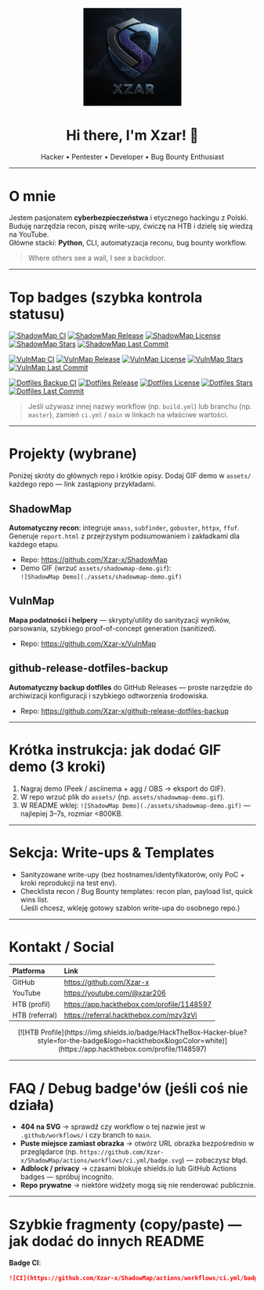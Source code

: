 <div align="center">
  <img src="https://raw.githubusercontent.com/Xzar-x/images/main/logo.png" alt="Logo Xzar" width="200" />
  <h1>Hi there, I'm Xzar! 👋</h1>
  <p>Hacker • Pentester • Developer • Bug Bounty Enthusiast</p>
</div>

---

# O mnie
Jestem pasjonatem **cyberbezpieczeństwa** i etycznego hackingu z Polski. Buduję narzędzia recon, piszę write-upy, ćwiczę na HTB i dzielę się wiedzą na YouTube.  
Główne stacki: **Python**, CLI, automatyzacja reconu, bug bounty workflow.

> Where others see a wall, I see a backdoor.

---

# Top badges (szybka kontrola statusu)
<!-- Zmieniaj `main` na swój branch jeśli masz inny -->
<!-- ShadowMap -->
[![ShadowMap CI](https://github.com/Xzar-x/ShadowMap/actions/workflows/ci.yml/badge.svg)](https://github.com/Xzar-x/ShadowMap/actions)
[![ShadowMap Release](https://img.shields.io/github/v/release/Xzar-x/ShadowMap?label=release)](https://github.com/Xzar-x/ShadowMap/releases)
[![ShadowMap License](https://img.shields.io/github/license/Xzar-x/ShadowMap)](https://github.com/Xzar-x/ShadowMap/blob/main/LICENSE)
[![ShadowMap Stars](https://img.shields.io/github/stars/Xzar-x/ShadowMap)](https://github.com/Xzar-x/ShadowMap/stargazers)
[![ShadowMap Last Commit](https://img.shields.io/github/last-commit/Xzar-x/ShadowMap)](https://github.com/Xzar-x/ShadowMap/commits)

<!-- VulnMap -->
[![VulnMap CI](https://github.com/Xzar-x/VulnMap/actions/workflows/ci.yml/badge.svg)](https://github.com/Xzar-x/VulnMap/actions)
[![VulnMap Release](https://img.shields.io/github/v/release/Xzar-x/VulnMap?label=release)](https://github.com/Xzar-x/VulnMap/releases)
[![VulnMap License](https://img.shields.io/github/license/Xzar-x/VulnMap)](https://github.com/Xzar-x/VulnMap/blob/main/LICENSE)
[![VulnMap Stars](https://img.shields.io/github/stars/Xzar-x/VulnMap)](https://github.com/Xzar-x/VulnMap/stargazers)
[![VulnMap Last Commit](https://img.shields.io/github/last-commit/Xzar-x/VulnMap)](https://github.com/Xzar-x/VulnMap/commits)

<!-- github-release-dotfiles-backup -->
[![Dotfiles Backup CI](https://github.com/Xzar-x/github-release-dotfiles-backup/actions/workflows/ci.yml/badge.svg)](https://github.com/Xzar-x/github-release-dotfiles-backup/actions)
[![Dotfiles Release](https://img.shields.io/github/v/release/Xzar-x/github-release-dotfiles-backup?label=release)](https://github.com/Xzar-x/github-release-dotfiles-backup/releases)
[![Dotfiles License](https://img.shields.io/github/license/Xzar-x/github-release-dotfiles-backup)](https://github.com/Xzar-x/github-release-dotfiles-backup/blob/main/LICENSE)
[![Dotfiles Stars](https://img.shields.io/github/stars/Xzar-x/github-release-dotfiles-backup)](https://github.com/Xzar-x/github-release-dotfiles-backup/stargazers)
[![Dotfiles Last Commit](https://img.shields.io/github/last-commit/Xzar-x/github-release-dotfiles-backup)](https://github.com/Xzar-x/github-release-dotfiles-backup/commits)

> Jeśli używasz innej nazwy workflow (np. `build.yml`) lub branchu (np. `master`), zamień `ci.yml` / `main` w linkach na właściwe wartości.

---

# Projekty (wybrane)
Poniżej skróty do głównych repo i krótkie opisy. Dodaj GIF demo w `assets/` każdego repo — link zastąpiony przykładami.

## ShadowMap
**Automatyczny recon**: integruje `amass`, `subfinder`, `gobuster`, `httpx`, `ffuf`. Generuje `report.html` z przejrzystym podsumowaniem i zakładkami dla każdego etapu.
- Repo: https://github.com/Xzar-x/ShadowMap  
- Demo GIF (wrzuć `assets/shadowmap-demo.gif`):  
  `![ShadowMap Demo](./assets/shadowmap-demo.gif)`

## VulnMap
**Mapa podatności i helpery** — skrypty/utility do sanityzacji wyników, parsowania, szybkiego proof-of-concept generation (sanitized).
- Repo: https://github.com/Xzar-x/VulnMap

## github-release-dotfiles-backup
**Automatyczny backup dotfiles** do GitHub Releases — proste narzędzie do archiwizacji konfiguracji i szybkiego odtworzenia środowiska.
- Repo: https://github.com/Xzar-x/github-release-dotfiles-backup

---

# Krótka instrukcja: jak dodać GIF demo (3 kroki)
1. Nagraj demo (Peek / asciinema + agg / OBS → eksport do GIF).  
2. W repo wrzuć plik do `assets/` (np. `assets/shadowmap-demo.gif`).  
3. W README wklej: `![ShadowMap Demo](./assets/shadowmap-demo.gif)` — najlepiej 3–7s, rozmiar <800KB.

---

# Sekcja: Write-ups & Templates
- Sanityzowane write-upy (bez hostnames/identyfikatorów, only PoC + kroki reprodukcji na test env).  
- Checklista recon / Bug Bounty templates: recon plan, payload list, quick wins list.  
(Jeśli chcesz, wkleję gotowy szablon write-upa do osobnego repo.)

---

# Kontakt / Social
| Platforma | Link |
| :--- | :--- |
| GitHub | https://github.com/Xzar-x |
| YouTube | https://youtube.com/@xzar206 |
| HTB (profil) | https://app.hackthebox.com/profile/1148597 |
| HTB (referral) | https://referral.hackthebox.com/mzy3zVi |

<div align="center">
  [![HTB Profile](https://img.shields.io/badge/HackTheBox-Hacker-blue?style=for-the-badge&logo=hackthebox&logoColor=white)](https://app.hackthebox.com/profile/1148597)
</div>

---

# FAQ / Debug badge'ów (jeśli coś nie działa)
- **404 na SVG** → sprawdź czy workflow o tej nazwie jest w `.github/workflows/` i czy branch to `main`.  
- **Puste miejsce zamiast obrazka** → otwórz URL obrazka bezpośrednio w przeglądarce (np. `https://github.com/Xzar-x/ShadowMap/actions/workflows/ci.yml/badge.svg`) — zobaczysz błąd.  
- **Adblock / privacy** → czasami blokuje shields.io lub GitHub Actions badges — spróbuj incognito.  
- **Repo prywatne** → niektóre widżety mogą się nie renderować publicznie.

---

# Szybkie fragmenty (copy/paste) — jak dodać do innych README
**Badge CI**:
```markdown
![CI](https://github.com/Xzar-x/ShadowMap/actions/workflows/ci.yml/badge.svg)